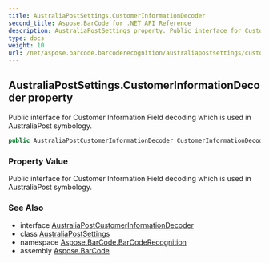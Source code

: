 ```yaml
---
title: AustraliaPostSettings.CustomerInformationDecoder
second_title: Aspose.BarCode for .NET API Reference
description: AustraliaPostSettings property. Public interface for Customer Information Field decoding which is used in AustraliaPost symbology
type: docs
weight: 10
url: /net/aspose.barcode.barcoderecognition/australiapostsettings/customerinformationdecoder/
---
```

## AustraliaPostSettings.CustomerInformationDecoder property

Public interface for Customer Information Field decoding which is used in AustraliaPost symbology.

```csharp
public AustraliaPostCustomerInformationDecoder CustomerInformationDecoder { get; set; }
```

### Property Value

Public interface for Customer Information Field decoding which is used in AustraliaPost symbology.

### See Also

* interface [AustraliaPostCustomerInformationDecoder](../../australiapostcustomerinformationdecoder/)
* class [AustraliaPostSettings](../)
* namespace [Aspose.BarCode.BarCodeRecognition](../../australiapostsettings/)
* assembly [Aspose.BarCode](../../../)


